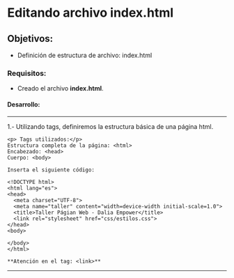 # Editando archivo index.html

## Objetivos: 
  - Definición de estructura de archivo: index.html
  
### Requisitos:
  - Creado el archivo <b>index.html</b>.
  
#### Desarrollo:

<hr>
1.- Utilizando tags, definiremos la estructura básica de una página html.

    <p> Tags utilizados:</p> 
    Estructura completa de la página: <html>
    Encabezado: <head>
    Cuerpo: <body>
    
    Inserta el siguiente código: 
    
    <!DOCTYPE html>
    <html lang="es">
    <head>
      <meta charset="UTF-8">
      <meta name="taller" content="width=device-width initial-scale=1.0">
      <title>Taller Págian Web - Dalia Empower</title>            
      <link rel="stylesheet" href="css/estilos.css">
    </head>
    <body>

    </body> 
    </html>
    
    **Atención en el tag: <link>**
  <hr>

    

